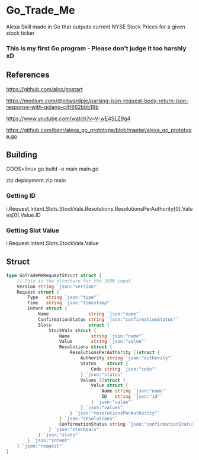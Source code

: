 # Go_Trade_Me
Alexa Skill made in Go that outputs current NYSE Stock Prices for a given stock ticker

### This is my first Go program - Please don't judge it too harshly xD

## References

https://github.com/alco/gostart

https://medium.com/@edwardpie/parsing-json-request-body-return-json-response-with-golang-c4f862bbb19b

https://www.youtube.com/watch?v=V-wE4SLZ9q4

https://github.com/benr/alexa_go_prototype/blob/master/alexa_go_prototype.go


## Building

GOOS=linux go build -o main main.go

zip deployment.zip main

### Getting ID

i.Request.Intent.Slots.StockVals.Resolutions.ResolutionsPerAuthority[0].Values[0].Value.ID

### Getting Slot Value

i.Request.Intent.Slots.StockVals.Value

## Struct

```go
type GoTradeMeRequestStruct struct {
	// This is the structure for the JSON input
	Version string `json:"version"`
	Request struct {
		Type   string `json:"type"`
		Time   string `json:"timestamp"`
		Intent struct {
			Name               string `json:"name"`
			ConfirmationStatus string `json:"confirmationStatus"`
			Slots              struct {
				StockVals struct {
					Name        string `json:"name"`
					Value       string `json:"value"`
					Resolutions struct {
						ResolutionsPerAuthority []struct {
							Authority string `json:"authority"`
							Status    struct {
								Code string `json:"code"`
							} `json:"status"`
							Values []struct {
								Value struct {
									Name string `json:"name"`
									ID   string `json:"id"`
								} `json:"value"`
							} `json:"values"`
						} `json:"resolutionsPerAuthority"`
					} `json:"resolutions"`
					ConfirmationStatus string `json:"confirmationStatus"`
				} `json:"stockVals"`
			} `json:"slots"`
		} `json:"intent"`
	} `json:"request"`
}
```
